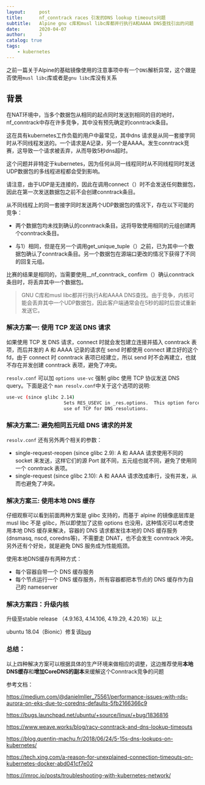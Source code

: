```yaml
---
layout:     post
title:      nf_conntrack races 引发的DNS lookup timeouts问题
subtitle:   Alpine gnu c库和musl libc库都并行执行A和AAAA DNS查找引出的问题
date:       2020-04-07
author:     J
catalog: true
tags:
    - kubernetes
---
```


之前一篇关于Alpine的基础镜像使用的注意事项中有一个`DNS`解析异常，这个跟是否使用`musl libc`库或者是`gnu libc`库没有关系

##  背景

在NAT环境中，当多个数据包从相同的起点同时发送到相同的目的地时，nf_conntrack中存在许多竞争，其中没有预先确定的conntrack条目。

这在具有kubernetes工作负载的用户中最常见，其中dns 请求是从同一套接字同时从不同线程发送的。一个请求是A记录，另一个是AAAA。发生conntrack竞赛，这导致一个请求被丢弃，从而导致5秒dns超时。

这个问题并非特定于kubernetes，因为任何从同一线程同时从不同线程同时发送UDP数据包的多线程进程都会受到影响。

请注意，由于UDP是无连接的，因此在调用connect（）时不会发送任何数据包，因此在第一次发送数据包之前不会创建conntrack条目。

从不同线程上的同一套接字同时发送两个UDP数据包的情况下，存在以下可能的竞争：

- 两个数据包均未找到确认的conntrack条目。这将导致使用相同的元组创建两个conntrack条目。

- 与1）相同，但是在另一个调用get_unique_tuple（）之前，已为其中一个数据包确认了conntrack条目。另一个数据包在源端口更改的情况下获得了不同的回复元组。

比赛的结果是相同的，当需要使用__nf_conntrack_ confirm（）确认conntrack条目时，将丢弃其中一个数据包。

> GNU C库和musl libc都并行执行A和AAAA DNS查找。由于竞争，内核可能会丢弃其中一个UDP数据包，因此客户端通常会在5秒的超时后尝试重新发送它。

### 解决方案一: 使用 TCP 发送 DNS 请求

如果使用 TCP 发 DNS 请求，connect 时就会发包建立连接并插入 conntrack 表项，而后并发的 A 和 AAAA 记录的请求在 send 时都使用 connect 建立好的这个 fd，由于 connect 时 conntrack 表项已经建立，所以 send 时不会再建立，也就不存在并发创建 conntrack 表项，避免了冲突。

`resolv.conf` 可以加 `options use-vc` 强制 glibc 使用 TCP 协议发送 DNS query。下面是这个 `man resolv.conf`中关于这个选项的说明:

```bash
use-vc (since glibc 2.14)
                     Sets RES_USEVC in _res.options.  This option forces the
                     use of TCP for DNS resolutions.
```

### 解决方案二: 避免相同五元组 DNS 请求的并发

`resolv.conf` 还有另外两个相关的参数：

- single-request-reopen (since glibc 2.9): A 和 AAAA 请求使用不同的 socket 来发送，这样它们的源 Port 就不同，五元组也就不同，避免了使用同一个 conntrack 表项。
- single-request (since glibc 2.10): A 和 AAAA 请求改成串行，没有并发，从而也避免了冲突。

### 解决方案三: 使用本地 DNS 缓存

仔细观察可以看到前面两种方案是 glibc 支持的，而基于 alpine 的镜像底层库是 musl libc 不是 glibc，所以即使加了这些 options 也没用，这种情况可以考虑使用本地 DNS 缓存来解决，容器的 DNS 请求都发往本地的 DNS 缓存服务(dnsmasq, nscd, coredns等)，不需要走 DNAT，也不会发生 conntrack 冲突。另外还有个好处，就是避免 DNS 服务成为性能瓶颈。

使用本地DNS缓存有两种方式：

- 每个容器自带一个 DNS 缓存服务
- 每个节点运行一个 DNS 缓存服务，所有容器都把本节点的 DNS 缓存作为自己的 nameserver

### 解决方案四：升级内核

升级至stable release （4.9.163, 4.14.106, 4.19.29, 4.20.16）以上

ubuntu 18.04（Bionic）修复该[bug](https://bugs.launchpad.net/ubuntu/+source/linux/+bug/1836816)

### 总结：

以上四种解决方案可以根据具体的生产环境来做相应的调整，这边推荐使用**本地DNS缓存**和**增加CoreDNS的副本**来缓解这个Conntrack竞争的问题



参考文档：

https://medium.com/@danielmller_75561/performance-issues-with-rds-aurora-on-eks-due-to-coredns-defaults-5fb2166366c9

https://bugs.launchpad.net/ubuntu/+source/linux/+bug/1836816

https://www.weave.works/blog/racy-conntrack-and-dns-lookup-timeouts

https://blog.quentin-machu.fr/2018/06/24/5-15s-dns-lookups-on-kubernetes/

https://tech.xing.com/a-reason-for-unexplained-connection-timeouts-on-kubernetes-docker-abd041cf7e02

https://imroc.io/posts/troubleshooting-with-kubernetes-network/
